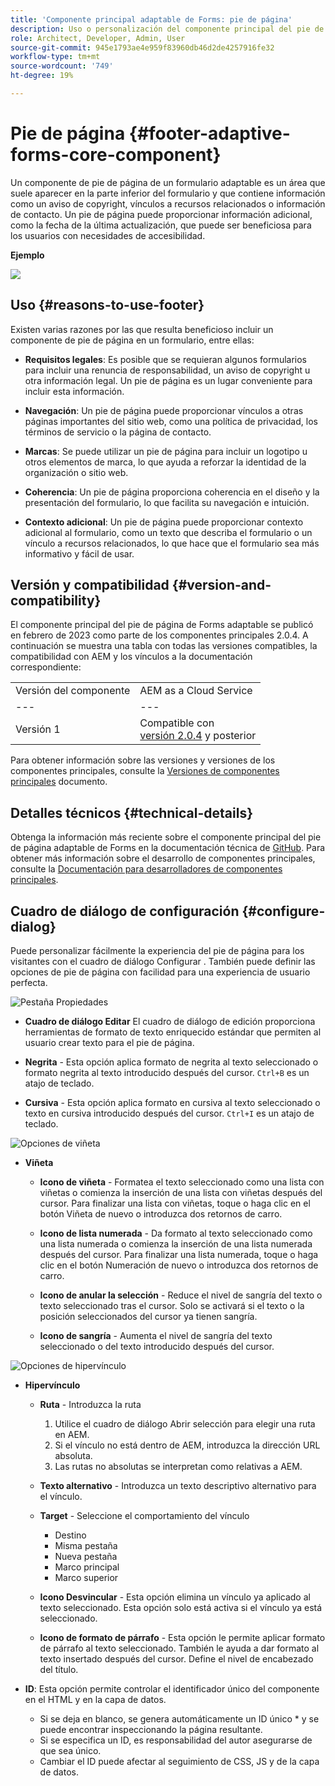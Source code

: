 ```yaml
---
title: 'Componente principal adaptable de Forms: pie de página'
description: Uso o personalización del componente principal del pie de página adaptable de Forms.
role: Architect, Developer, Admin, User
source-git-commit: 945e1793ae4e959f83960db46d2de4257916fe32
workflow-type: tm+mt
source-wordcount: '749'
ht-degree: 19%

---
```



# Pie de página {#footer-adaptive-forms-core-component}

Un componente de pie de página de un formulario adaptable es un área que suele aparecer en la parte inferior del formulario y que contiene información como un aviso de copyright, vínculos a recursos relacionados o información de contacto. Un pie de página puede proporcionar información adicional, como la fecha de la última actualización, que puede ser beneficiosa para los usuarios con necesidades de accesibilidad.

**Ejemplo**

![](/help/adaptive-forms/assets/footer.png)

## Uso {#reasons-to-use-footer}

Existen varias razones por las que resulta beneficioso incluir un componente de pie de página en un formulario, entre ellas:

* **Requisitos legales**: Es posible que se requieran algunos formularios para incluir una renuncia de responsabilidad, un aviso de copyright u otra información legal. Un pie de página es un lugar conveniente para incluir esta información.

* **Navegación**: Un pie de página puede proporcionar vínculos a otras páginas importantes del sitio web, como una política de privacidad, los términos de servicio o la página de contacto.

* **Marcas**: Se puede utilizar un pie de página para incluir un logotipo u otros elementos de marca, lo que ayuda a reforzar la identidad de la organización o sitio web.

* **Coherencia**: Un pie de página proporciona coherencia en el diseño y la presentación del formulario, lo que facilita su navegación e intuición.

* **Contexto adicional**: Un pie de página puede proporcionar contexto adicional al formulario, como un texto que describa el formulario o un vínculo a recursos relacionados, lo que hace que el formulario sea más informativo y fácil de usar.

## Versión y compatibilidad {#version-and-compatibility}

El componente principal del pie de página de Forms adaptable se publicó en febrero de 2023 como parte de los componentes principales 2.0.4. A continuación se muestra una tabla con todas las versiones compatibles, la compatibilidad con AEM y los vínculos a la documentación correspondiente:

|  |  |
|---|---|
| Versión del componente | AEM as a Cloud Service |
| --- | --- |
| Versión 1 | Compatible con<br>[versión 2.0.4](/help/versions.md) y posterior | Compatible | Compatible |

Para obtener información sobre las versiones y versiones de los componentes principales, consulte la [Versiones de componentes principales](/help/versions.md) documento.

<!-- ## Sample Component Output {#sample-component-output}

To experience the Accordion Component as well as see examples of its configuration options as well as HTML and JSON output, visit the [Component Library](https://adobe.com/go/aem_cmp_library_accordion). -->

## Detalles técnicos {#technical-details}

Obtenga la información más reciente sobre el componente principal del pie de página adaptable de Forms en la documentación técnica de [GitHub](https://github.com/adobe/aem-core-forms-components/tree/master/ui.af.apps/src/main/content/jcr_root/apps/core/fd/components/form/footer/v1/footer). Para obtener más información sobre el desarrollo de componentes principales, consulte la [Documentación para desarrolladores de componentes principales](/help/developing/overview.md).


## Cuadro de diálogo de configuración {#configure-dialog}

Puede personalizar fácilmente la experiencia del pie de página para los visitantes con el cuadro de diálogo Configurar . También puede definir las opciones de pie de página con facilidad para una experiencia de usuario perfecta.

![Pestaña Propiedades](/help/adaptive-forms/assets/footer_propertiestab.png)

* **Cuadro de diálogo Editar**
El cuadro de diálogo de edición proporciona herramientas de formato de texto enriquecido estándar que permiten al usuario crear texto para el pie de página.

* **Negrita** - Esta opción aplica formato de negrita al texto seleccionado o formato negrita al texto introducido después del cursor. `Ctrl+B` es un atajo de teclado.

* **Cursiva** - Esta opción aplica formato en cursiva al texto seleccionado o texto en cursiva introducido después del cursor. `Ctrl+I` es un atajo de teclado.

![Opciones de viñeta](/help/adaptive-forms/assets/footer_bullet.png)


* **Viñeta**

   * **Icono de viñeta** - Formatea el texto seleccionado como una lista con viñetas o comienza la inserción de una lista con viñetas después del cursor. Para finalizar una lista con viñetas, toque o haga clic en el botón Viñeta de nuevo o introduzca dos retornos de carro.

   * **Icono de lista numerada** - Da formato al texto seleccionado como una lista numerada o comienza la inserción de una lista numerada después del cursor. Para finalizar una lista numerada, toque o haga clic en el botón Numeración de nuevo o introduzca dos retornos de carro.

   * **Icono de anular la selección** - Reduce el nivel de sangría del texto o texto seleccionado tras el cursor. Solo se activará si el texto o la posición seleccionados del cursor ya tienen sangría.

   * **Icono de sangría** - Aumenta el nivel de sangría del texto seleccionado o del texto introducido después del cursor.

![Opciones de hipervínculo](/help/adaptive-forms/assets/footer_link.png)

* **Hipervínculo**

   * **Ruta** - Introduzca la ruta
      1. Utilice el cuadro de diálogo Abrir selección para elegir una ruta en AEM.
      1. Si el vínculo no está dentro de AEM, introduzca la dirección URL absoluta.
      1. Las rutas no absolutas se interpretan como relativas a AEM.
   * **Texto alternativo** - Introduzca un texto descriptivo alternativo para el vínculo.

   * **Target** - Seleccione el comportamiento del vínculo
      * Destino
      * Misma pestaña
      * Nueva pestaña
      * Marco principal
      * Marco superior
   * **Icono Desvincular** - Esta opción elimina un vínculo ya aplicado al texto seleccionado. Esta opción solo está activa si el vínculo ya está seleccionado.

   * **Icono de formato de párrafo** - Esta opción le permite aplicar formato de párrafo al texto seleccionado. También le ayuda a dar formato al texto insertado después del cursor. Define el nivel de encabezado del título.



* **ID**: Esta opción permite controlar el identificador único del componente en el HTML y en la capa de datos.

   * Si se deja en blanco, se genera automáticamente un ID único * y se puede encontrar inspeccionando la página resultante.
   * Si se especifica un ID, es responsabilidad del autor asegurarse de que sea único.
   * Cambiar el ID puede afectar al seguimiento de CSS, JS y de la capa de datos.


